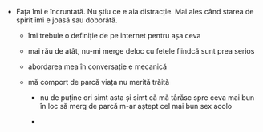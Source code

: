 - Fața îmi e încruntată. Nu știu ce e aia distracție. Mai ales când starea de spirit îmi e joasă sau doborâtă. 
	 - îmi trebuie o definiție de pe internet pentru așa ceva

	 - mai rău de atât, nu-mi merge deloc cu fetele fiindcă sunt prea serios

	 - abordarea mea în conversație e mecanică

	 - mă comport de parcă viața nu merită trăită
		 - nu de puține ori simt asta și simt că mă târăsc spre ceva mai bun în loc să merg de parcă m-ar aștept cel mai bun sex acolo

		 - 
